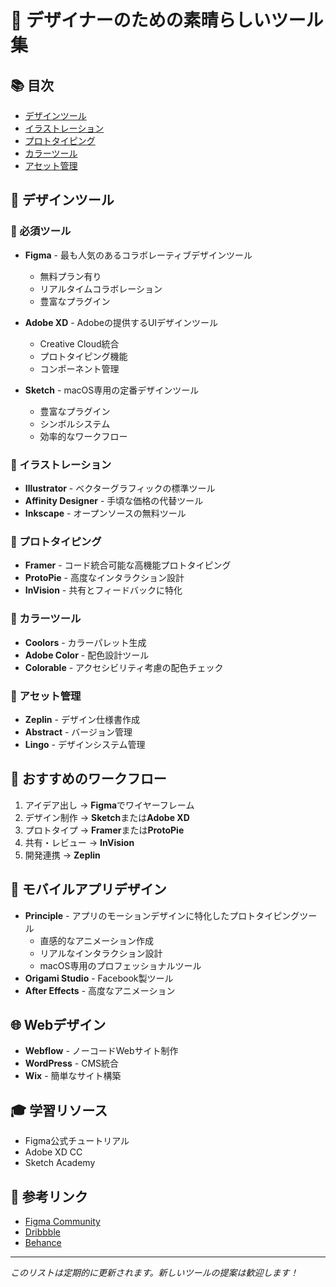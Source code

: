 # 🎨 デザイナーのための素晴らしいツール集

## 📚 目次
- [デザインツール](#デザインツール)
- [イラストレーション](#イラストレーション)
- [プロトタイピング](#プロトタイピング)
- [カラーツール](#カラーツール)
- [アセット管理](#アセット管理)

## 🎯 デザインツール

### 🌟 必須ツール
- **Figma** - 最も人気のあるコラボレーティブデザインツール
  - 無料プラン有り
  - リアルタイムコラボレーション
  - 豊富なプラグイン

- **Adobe XD** - Adobeの提供するUIデザインツール
  - Creative Cloud統合
  - プロトタイピング機能
  - コンポーネント管理

- **Sketch** - macOS専用の定番デザインツール
  - 豊富なプラグイン
  - シンボルシステム
  - 効率的なワークフロー

### 🎨 イラストレーション
- **Illustrator** - ベクターグラフィックの標準ツール
- **Affinity Designer** - 手頃な価格の代替ツール
- **Inkscape** - オープンソースの無料ツール

### 💫 プロトタイピング
- **Framer** - コード統合可能な高機能プロトタイピング
- **ProtoPie** - 高度なインタラクション設計
- **InVision** - 共有とフィードバックに特化

### 🌈 カラーツール
- **Coolors** - カラーパレット生成
- **Adobe Color** - 配色設計ツール
- **Colorable** - アクセシビリティ考慮の配色チェック

### 📁 アセット管理
- **Zeplin** - デザイン仕様書作成
- **Abstract** - バージョン管理
- **Lingo** - デザインシステム管理

## 🔧 おすすめのワークフロー

1. アイデア出し → **Figma**でワイヤーフレーム
2. デザイン制作 → **Sketch**または**Adobe XD**
3. プロトタイプ → **Framer**または**ProtoPie**
4. 共有・レビュー → **InVision**
5. 開発連携 → **Zeplin**

## 📱 モバイルアプリデザイン
- **Principle** - アプリのモーションデザインに特化したプロトタイピングツール
  - 直感的なアニメーション作成
  - リアルなインタラクション設計
  - macOS専用のプロフェッショナルツール
- **Origami Studio** - Facebook製ツール
- **After Effects** - 高度なアニメーション

## 🌐 Webデザイン
- **Webflow** - ノーコードWebサイト制作
- **WordPress** - CMS統合
- **Wix** - 簡単なサイト構築

## 🎓 学習リソース
- Figma公式チュートリアル
- Adobe XD CC
- Sketch Academy

## 🔗 参考リンク
- [Figma Community](https://www.figma.com/community)
- [Dribbble](https://dribbble.com)
- [Behance](https://www.behance.net)

---

*このリストは定期的に更新されます。新しいツールの提案は歓迎します！*